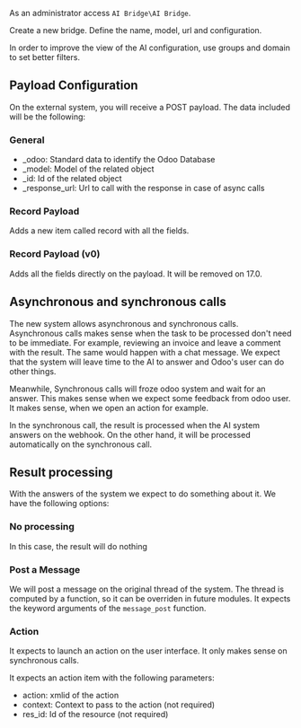 As an administrator access `AI Bridge\AI Bridge`.

Create a new bridge.
Define the name, model, url and configuration.

In order to improve the view of the AI configuration, use groups and domain to set better filters.

## Payload Configuration

On the external system, you will receive a POST payload. The data included will be the following:

### General

- _odoo: Standard data to identify the Odoo Database
- _model: Model of the related object
- _id: Id of the related object
- _response_url: Url to call with the response in case of async calls

### Record Payload


Adds a new item called record with all the fields.

### Record Payload (v0)

Adds all the fields directly on the payload.
It will be removed on 17.0.

## Asynchronous and synchronous calls

The new system allows asynchronous and synchronous calls. 
Asynchronous calls makes sense when the task to be processed don't need to be immediate.
For example, reviewing an invoice and leave a comment with the result.
The same would happen with a chat message.
We expect that the system will leave time to the AI to answer and Odoo's user can do other things.

Meanwhile, Synchronous calls will froze odoo system and wait for an answer.
This makes sense when we expect some feedback from odoo user.
It makes sense, when we open an action for example.

In the synchronous call, the result is processed when the AI system answers on the webhook.
On the other hand, it will be processed automatically on the synchronous call.

## Result processing

With the answers of the system we expect to do something about it.
We have the following options:

### No processing

In this case, the result will do nothing

### Post a Message

We will post a message on the original thread of the system.
The thread is computed by a function, so it can be overriden in future modules.
It expects the keyword arguments of the `message_post` function.

### Action

It expects to launch an action on the user interface.
It only makes sense on synchronous calls.

It expects an action item with the following parameters:

- action: xmlid of the action
- context: Context to pass to the action (not required)
- res_id: Id of the resource (not required)